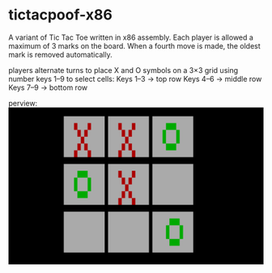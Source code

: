 # tictacpoof-x86
A variant of Tic Tac Toe written in x86 assembly. Each player is allowed a maximum of 3 marks on the board. When a fourth move is made, the oldest mark is removed automatically.

players alternate turns to place X and O symbols on a 3×3 grid using number keys 1–9 to select cells:
    Keys 1–3 → top row
    Keys 4–6 → middle row
    Keys 7–9 → bottom row

perview:
![alt text](image.png)